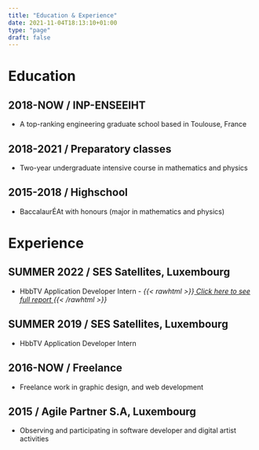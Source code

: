 ```yaml
---
title: "Education & Experience"
date: 2021-11-04T18:13:10+01:00
type: "page"
draft: false
---
```


# Education

## 2018-NOW / INP-ENSEEIHT
- A top-ranking engineering graduate school based in Toulouse, France

## 2018-2021 / Preparatory classes
- Two-year undergraduate intensive course in mathematics and physics

## 2015-2018 / Highschool
- BaccalaurÉAt with honours (major in mathematics and physics)

# Experience

## SUMMER 2022 / SES Satellites, Luxembourg
- HbbTV Application Developer Intern - *{{< rawhtml >}}<a href="/intership"> Click here to see full report </a>{{< /rawhtml >}}*

## SUMMER 2019 / SES Satellites, Luxembourg
- HbbTV Application Developer Intern

## 2016-NOW / Freelance
- Freelance work in graphic design, and web development

## 2015 / Agile Partner S.A, Luxembourg
- Observing and participating in software developer and digital artist activities